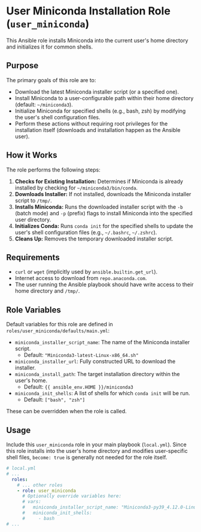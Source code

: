 # User Miniconda Installation Role (`user_miniconda`)

This Ansible role installs Miniconda into the current user's home directory and initializes it for common shells.

## Purpose

The primary goals of this role are to:
* Download the latest Miniconda installer script (or a specified one).
* Install Miniconda to a user-configurable path within their home directory (default: `~/miniconda3`).
* Initialize Miniconda for specified shells (e.g., bash, zsh) by modifying the user's shell configuration files.
* Perform these actions without requiring root privileges for the installation itself (downloads and installation happen as the Ansible user).

## How it Works

The role performs the following steps:

1.  **Checks for Existing Installation:** Determines if Miniconda is already installed by checking for `~/miniconda3/bin/conda`.
2.  **Downloads Installer:** If not installed, downloads the Miniconda installer script to `/tmp/`.
3.  **Installs Miniconda:** Runs the downloaded installer script with the `-b` (batch mode) and `-p` (prefix) flags to install Miniconda into the specified user directory.
4.  **Initializes Conda:** Runs `conda init` for the specified shells to update the user's shell configuration files (e.g., `~/.bashrc`, `~/.zshrc`).
5.  **Cleans Up:** Removes the temporary downloaded installer script.

## Requirements

* `curl` or `wget` (implicitly used by `ansible.builtin.get_url`).
* Internet access to download from `repo.anaconda.com`.
* The user running the Ansible playbook should have write access to their home directory and `/tmp/`.

## Role Variables

Default variables for this role are defined in `roles/user_miniconda/defaults/main.yml`:

* `miniconda_installer_script_name`: The name of the Miniconda installer script.
    * Default: `"Miniconda3-latest-Linux-x86_64.sh"`
* `miniconda_installer_url`: Fully constructed URL to download the installer.
* `miniconda_install_path`: The target installation directory within the user's home.
    * Default: `{{ ansible_env.HOME }}/miniconda3`
* `miniconda_init_shells`: A list of shells for which `conda init` will be run.
    * Default: `["bash", "zsh"]`

These can be overridden when the role is called.

## Usage

Include this `user_miniconda` role in your main playbook (`local.yml`). Since this role installs into the user's home directory and modifies user-specific shell files, `become: true` is generally not needed for the role itself.

```yaml
# local.yml
# ...
  roles:
    # ... other roles
    - role: user_miniconda
      # Optionally override variables here:
      # vars:
      #   miniconda_installer_script_name: "Miniconda3-py39_4.12.0-Linux-x86_64.sh"
      #   miniconda_init_shells:
      #     - bash
# ...
```
